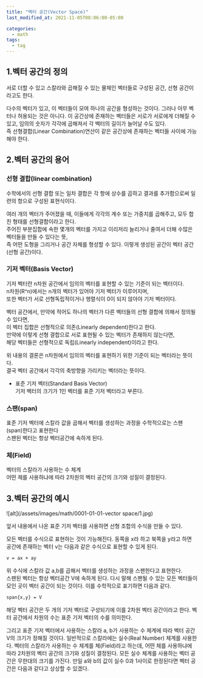 ```yaml
---
title: "벡터 공간(Vector Space)"
last_modified_at: 2021-11-05T08:06:00-05:00

categories:
  - math
tags:
  - tag
---
```

## 1.벡터 공간의 정의
서로 더할 수 있고 스칼라와 곱해질 수 있는 물체인 벡터들로 구성된 공간, 선형 공간이라고도 한다.

다수의 벡터가 있고, 이 벡터들이 모여 하나의 공간을 형성하는 것이다. 그러나 아무 벡터나 허용되는 것은 아니다. 
이 공간상에 존재하는 벡터들은 서로가 서로에게 더해질 수 있고, 임의의 숫자가 각각에 곱해져서 각 벡터의 길이가 늘어날 수도 있다.  
즉 선형결합(Linear Combination)연산이 같은 공간상에 존재하는 벡터들 사이에 가능해야 한다.


## 2.벡터 공간의 용어

### 선형 결합(linear combination)
수학에서의 선형 결합 또는 일차 결합은 각 항에 상수를 곱하고 결과를 추가함으로써 일련의 항으로 구성된 표현식이다.

여러 개의 벡터가 주어졌을 때, 이들에게 각각의 계수 또는 가중치를 곱해주고, 모두 합친 형태를 선형결합이라고 한다.  
주어진 부분집합에 속한 몇개의 벡터를 가지고 이리저리 늘리거나 줄여서 더해 수많은 벡터들을 만들 수 있다는 뜻,  
즉 어떤 도형을 그리거나 공간 자체를 형성할 수 있다. 이렇게 생성된 공간이 벡터 공간(선형 공간)이다.

### 기저 벡터(Basis Vector)
기저 벡터란 n차원 공간에서 임의의 벡터를 표현할 수 있는 기준이 되는 벡터이다.  
n차원(R^n)에서는 n개의 벡터가 있어야 기저 벡터가 이루어지며,  
또한 벡터가 서로 선형독립적이거나 행렬식이 0이 되지 않아야 기저 벡터이다. 

벡터 공간에서, 만약에 적어도 하나의 벡터가 다른 벡터들의 선형 결합에 의해서 정의될 수 있다면,  
이 벡터 집합은 선형적으로 의존(Linearly dependent)한다고 한다.  
만약에 이렇게 선형 결합으로 서로 표현될 수 있는 벡터가 존재하지 않는다면,  
해당 벡터들은 선형적으로 독립(Linearly independent)이라고 한다.

위 내용의 결론은 n차원에서 임의의 벡터를 표현하기 위한 기준이 되는 벡터라는 뜻이다.  
결국 벡터 공간에서 각각의 축방향을 가리키는 벡터라는 뜻이다.

- 표준 기저 벡터(Standard Basis Vector)  
기저 벡터의 크기가 1인 벡터를 표준 기저 벡터라고 부른다.

### 스팬(span)
표준 기저 벡터에 스칼라 값을 곱해서 벡터를 생성하는 과정을 수학적으로는 스팬(span)한다고 표현한다  
스팬된 벡터는 항상 벡터공간에 속하게 된다.

### 체(Field)
벡터의 스칼라가 사용하는 수 체계  
어떤 체를 사용하냐에 따라 2차원의 벡터 공간의 크기와 성질이 결정된다.


## 3.벡터 공간의 예시

![alt](/assets/images/math/0001-01-01-vector space/1.jpg)  


앞서 내용에서 나온 표준 기저 벡터를 사용하면 선형 조합의 수식을 만들 수 있다.

모든 벡터를 수식으로 표현하는 것이 가능해진다.
동쪽을 x라 하고 북쪽을 y라고 하면 공간에 존재하는 벡터 v는 다음과 같은 수식으로 표현할 수 있게 된다.
```html
v = ax + ay
```
위 수식에 스칼라 값 a,b를 곱해서 벡터를 생성하는 과정을 스팬한다고 표현한다.  
스팬된 벡터는 항상 벡터공간 V에 속하게 된다. 다시 말해 스팬될 수 있는 모든 벡터들이 모인 곳이 벡터 공간이 되는 것이다.
이를 수학적으로 표기하면 다음과 같다.
```html
span{x,y} = V
```
해당 벡터 공간은 두 개의 기저 벡터로 구성되기에 이를 2차원 벡터 공간이라고 한다. 벡터 공간에서 차원의 수는 표준 기저 벡터의 수를 의미한다.

그리고 표준 기저 벡터에서 사용하는 스칼라 a, b가 사용하는 수 체계에 따라 벡터 공간 V의 크기가 정해질 것이다. 일반적으로 스칼라에는 실수(Real Number) 체계를 사용한다. 벡터의 스칼라가 사용하는 수 체계를 체(Field)라고 하는데, 어떤 체를 사용하냐에 따라 2차원의 벡터 공간의 크기와 성질이 결정된다. 모든 실수 체계를 사용하는 벡터 공간은 무한대의 크기를 가진다.  만일 a와 b의 값이 실수 0과 1사이로 한정된다면 벡터 공간은 다음과 같다고 상상할 수 있겠다.
